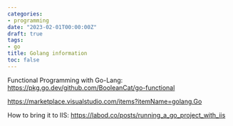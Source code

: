 ```yaml
---
categories:
- programming
date: "2023-02-01T00:00:00Z"
draft: true
tags:
- go
title: Golang information
toc: false
---
```


Functional Programming with Go-Lang: <https://pkg.go.dev/github.com/BooleanCat/go-functional>

<https://marketplace.visualstudio.com/items?itemName=golang.Go>

How to bring it to IIS: 
<https://labod.co/posts/running_a_go_project_with_iis>





